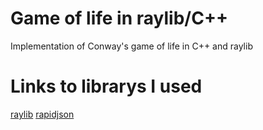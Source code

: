 # Game of life in raylib/C++
Implementation of Conway's game of life in C++ and raylib

# Links to librarys I used

[raylib](https://github.com/raysan5/raylib)
[rapidjson](https://github.com/Tencent/rapidjson/)